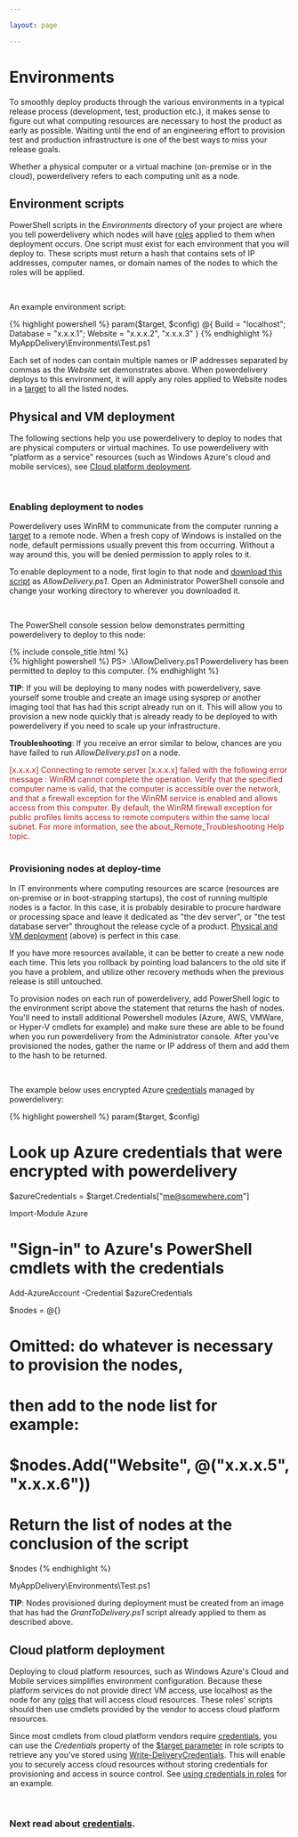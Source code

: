 ```yaml
---

layout: page

---
```


# Environments

To smoothly deploy products through the various environments in a typical release process (development, test, production etc.), it makes sense to figure out what computing resources are necessary to host the product as early as possible. Waiting until the end of an engineering effort to provision test and production infrastructure is one of the best ways to miss your release goals.

Whether a physical computer or a virtual machine (on-premise or in the cloud), powerdelivery refers to each computing unit as a node. 

## Environment scripts

PowerShell scripts in the *Environments* directory of your project are where you tell powerdelivery which nodes will have [roles](roles.html) applied to them when deployment occurs. One script must exist for each environment that you will deploy to. These scripts must return a hash that contains sets of IP addresses, computer names, or domain names of the nodes to which the roles will be applied. 

<br />

An example environment script:

<div class="row">
  <div class="col-lg-8 col-md-10 col-sm-12">
{% highlight powershell %}
param($target, $config)
@{
  Build = "localhost";
  Database = "x.x.x.1";
  Website = "x.x.x.2", "x.x.x.3"
}
{% endhighlight %}
  <div class="filename">MyAppDelivery\Environments\Test.ps1</div>
  </div>
</div>

Each set of nodes can contain multiple names or IP addresses separated by commas as the *Website* set demonstrates above. When powerdelivery deploys to this environment, it will apply any roles applied to Website nodes in a [target](targets.html) to all the listed nodes.

<a name="physical_and_vm_deployment"></a>

## Physical and VM deployment

The following sections help you use powerdelivery to deploy to nodes that are physical computers or virtual machines. To use powerdelivery with "platform as a service" resources (such as Windows Azure's cloud and mobile services), see [Cloud platform deployment](#cloud_platform_deployment).

<br />

### Enabling deployment to nodes

Powerdelivery uses WinRM to communicate from the computer running a [target](targets.html) to a remote node. When a fresh copy of Windows is installed on the node, default permissions usually prevent this from occurring. Without a way around this, you will be denied permission to apply roles to it.

To enable deployment to a node, first login to that node and [download this script](#) as *AllowDelivery.ps1*. Open an Administrator PowerShell console and change your working directory to wherever you downloaded it. 

<br />

The PowerShell console session below demonstrates permitting powerdelivery to deploy to this node:

<div class="row">
  <div class="col-sm-8">
    {% include console_title.html %}
    <div class="console">
{% highlight powershell %}
PS> .\AllowDelivery.ps1
Powerdelivery has been permitted to deploy to this computer.
{% endhighlight %}
    </div>
  </div>
</div> 

**TIP**: If you will be deploying to many nodes with powerdelivery, save yourself some trouble and create an image using sysprep or another imaging tool that has had this script already run on it. This will allow you to provision a new node quickly that is already ready to be deployed to with powerdelivery if you need to scale up your infrastructure.

**Troubleshooting**: If you receive an error similar to below, chances are you have failed to run *AllowDelivery.ps1* on a node.

<div style="color: firebrick">[x.x.x.x] Connecting to remote server [x.x.x.x] failed with the following error message : WinRM cannot complete the operation. Verify that the specified computer name is valid, that the computer is accessible over the network, and that a firewall exception for the WinRM service is enabled and allows access from this computer. By default, the WinRM firewall exception for public profiles limits access to remote computers within the same local subnet. For more information, see the about_Remote_Troubleshooting Help topic.</div>

<br />

<a name="provisioning_nodes_at_deploy_time"></a>

### Provisioning nodes at deploy-time

In IT environments where computing resources are scarce (resources are on-premise or in boot-strapping startups), the cost of running multiple nodes is a factor. In this case, it is probably desirable to procure hardware or processing space and leave it dedicated as "the dev server", or "the test database server" throughout the release cycle of a product. [Physical and VM deployment](#physical_and_vm_deployment) (above) is perfect in this case.

If you have more resources available, it can be better to create a new node each time. This lets you rollback by pointing load balancers to the old site if you have a problem, and utilize other recovery methods when the previous release is still untouched.

To provision nodes on each run of powerdelivery, add PowerShell logic to the environment script above the statement that returns the hash of nodes. You'll need to install additional Powershell modules (Azure, AWS, VMWare, or Hyper-V cmdlets for example) and make sure these are able to be found when you run powerdelivery from the Administrator console. After you've provisioned the nodes, gather the name or IP address of them and add them to the hash to be returned.

<br />

The example below uses encrypted Azure [credentials](credentials.html) managed by powerdelivery:

<div class="row">
  <div class="col-lg-8 col-md-10 col-sm-12">
{% highlight powershell %}
param($target, $config)

# Look up Azure credentials that were encrypted with powerdelivery
$azureCredentials = $target.Credentials["me@somewhere.com"]

Import-Module Azure

# "Sign-in" to Azure's PowerShell cmdlets with the credentials
Add-AzureAccount -Credential $azureCredentials

$nodes = @{}

#
# Omitted: do whatever is necessary to provision the nodes, 
# then add to the node list for example:
# 
# $nodes.Add("Website", @("x.x.x.5", "x.x.x.6"))
#

# Return the list of nodes at the conclusion of the script
$nodes
{% endhighlight %}
  <div class="filename">MyAppDelivery\Environments\Test.ps1</div>
  </div>
</div>

**TIP**: Nodes provisioned during deployment must be created from an image that has had the *GrantToDelivery.ps1* script already applied to them as described above.

<a name="cloud_platform_deployment"></a>

## Cloud platform deployment

Deploying to cloud platform resources, such as Windows Azure's Cloud and Mobile services simplifies environment configuration. Because these platform services do not provide direct VM access, use localhost as the node for any [roles](roles.html) that will access cloud resources. These roles' scripts should then use cmdlets provided by the vendor to access cloud platform resources.

Since most cmdlets from cloud platform vendors require [credentials](credentials.html), you can use the *Credentials* property of the [$target parameter](reference.html#target_parameter) in role scripts to retrieve any you've stored using [Write-DeliveryCredentials](reference.html#write_deliverycredentials_cmdlet). This will enable you to securely access cloud resources without storing credentials for provisioning and access in source control. See [using credentials in roles](credentials.html#using_credentials_in_roles) for an example.

<br />

### Next read about [credentials](credentials.html).
